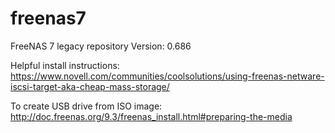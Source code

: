# freenas7
FreeNAS 7 legacy repository
Version: 0.686

Helpful install instructions:
https://www.novell.com/communities/coolsolutions/using-freenas-netware-iscsi-target-aka-cheap-mass-storage/

To create USB drive from ISO image:
http://doc.freenas.org/9.3/freenas_install.html#preparing-the-media
